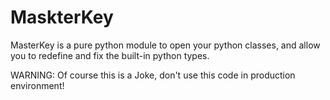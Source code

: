 MaskterKey
==========

MasterKey is a pure python module to open your python classes, and allow you to
redefine and fix the built-in python types.

WARNING: Of course this is a Joke, don't use this code in production environment!
